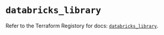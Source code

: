 # `databricks_library`

Refer to the Terraform Registory for docs: [`databricks_library`](https://registry.terraform.io/providers/databricks/databricks/1.33.0/docs/resources/library).
